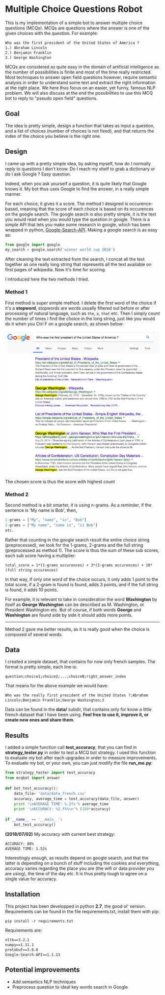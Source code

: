 
# Multiple Choice Questions Robot

This is my implementation of a simple bot to answer multiple choice questions (MCQs).
MCQs are questions where the answer is one of the given choices with the question.
For example:

```
Who was the first president of the United States of America ?
1.) Abraham Lincoln
2.) Benjamin Franklin
3.) George Washington
```

MCQs are considered as quite easy in the domain of artificial intelligence as the number of possibilities is finite and most of the time really restricted. Most techniques to answer open field questions however, require semantic analysis in order to understand some text and extract the right information at the right place.
We here thus focus on an easier, yet funny, famous NLP problem. We will also discuss at the end the possibilities to use this MCQ bot to reply to "pseudo open field" questions.

## Goal

The idea is pretty simple, design a function that takes as input a question, and a list of choices (number of choices is not fixed), and that returns the index of the choice you believe is the right one.


## Design

I came up with a pretty simple idea, by asking myself, how do I normally reply to questions I don't know. Do I reach my shelf to grab a dictionary or do I ask Google ? Easy question.

Indeed, when you ask yourself a question, it is quite likely that Google knows it. My bot thus uses Google to find the answer, in a really simple manner.

For each choice, it gives it a score. The method I designed is occurence-based, meaning that the score of each choice is based on its occurences on the google search. The google search is also pretty simple, it is the text you would read when you would type the question in google. There is a simple API that lets you make some research in google, which has been wrapped in python, [Google-Search-API](https://github.com/abenassi/Google-Search-API). Making a google search is as easy as:

```py
from google import google
my_search = google.search('winner world cup 2018')
```



After cleaning the text extracted from the search, I concat all the text together as one really long string that represents all the text available on first pages of wikipedia. Now it's time for scoring.

I introduced here the two methods I tried.

### Method 1

First method is super simple method. I delete the first word of the choice if it's a **stopword**, stopwords are words usually filtered out before or after processing of natural language, such as `the`, `a`, `that` etc.
Then I simply count the number of times I find the choice in the long string, just like you would do it when you Ctrl F on a google search, as shown below:

![](googlesearch.png)

The chosen score is thus the score with highest count

### Method 2

Second method is a bit smarter, it is using n-grams. As a reminder, if the sentence is 'My name is Bob', then,
```py
1-grams = ["My", "name", "is", "Bob"]
2-grams = ["My name", "name is", "is Bob"]
etc.
```

Rather that counting in the google search result the entire choice string (preprocessed), we look for the 1-grams, 2-grams and the full string (preprocessed as method 1).
The score is thus the sum of these sub scores, each sub score having a multiplier:

```
total_score = 1*(1-grams occurences) + 3*(2-grams occurences) + 10*(full string occurences)
```

In that way, if only one word of the choice occurs, it only adds 1 point to the total score, if a 2-gram is found is found, adds 3 points, and if the full string is found, it adds 10 points.

For example, it is relevant to take in consideration the word **Washington** by itself as **George Washington** can be described as M. Washington, or President Washington etc. But of course, if both words **George** and **Washington** are found side by side it should adds more points.

---

Method 2 gave me better results, as it is really good when the choice is composed of several words.

## Data

I created a simple dataset, that contains for now only french samples. The format is pretty simple, each line is:

```
question;choice1;choice2;...;choiceN;right_answer_index
```

That means for the above example we would have:
```
Who was the really first president of the United States ?;Abraham Lincoln;Benjamin Franklin;George Washington;3
```

Data can be found in the **data/** subdir, that contains only for know a little french dataset that I have been using.
**Feel free to use it, improve it, or create new ones and share them.**

## Results

I added a simple function call **test_accuracy**, that you can find in **strategy_tester.py** in order to test a MCQ bot strategy.
I used this function to evaluate my bot after each upgrades in order to measure improvements.
To evaluate my bot, or your own, you can just modify the file **run_me.py**:

```py
from strategy_tester import test_accuracy
from mcqbot import answer

def bot_test_accuracy():
    data_file= 'data/data_french.csv'
    accuracy, average_time = test_accuracy(data_file, answer)
    print '\nAVERAGE TIME: %.2fs'% average_time
    print '\nACCURACY: %2.f%%\n'% (100*accuracy)

if __name__ == '__main__':
    bot_test_accuracy()
```

**(2018/07/02)** My accuracy with current best strategy:

```
ACCURACY: 88%
AVERAGE TIME: 1.52s
```

Interestingly enough, as results depend on google search, and that the latter is
depending on a bunch of stuff including the cookies and everything, accuracy varies regarding the place you are (the wifi or data provider you are using),
the time of the day etc. It is thus pretty tough to agree on a single value for accuracy.

## Installation

This project has been developped in python **2.7**, the good ol' version.
Requirements can be found in the file requirements.txt, install them with pip:
```
pip install -r requirements.txt
```

Requirements are:
```
nltk==3.2.1
numpy==1.11.1
protobuf==3.6.0
Google-Search-API==1.1.13
```

## Potential improvements

- Add semantics NLP techniques
- Preprocess question to ideal key words search in Google
